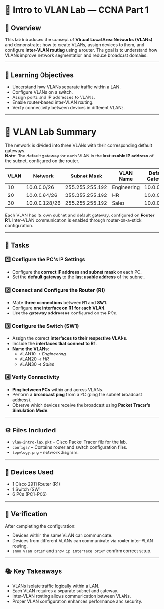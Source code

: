# 🧩 Intro to VLAN Lab — CCNA Part 1

## 📘 Overview
This lab introduces the concept of **Virtual Local Area Networks (VLANs)** and demonstrates how to create VLANs, assign devices to them, and configure **inter-VLAN routing** using a router. The goal is to understand how VLANs improve network segmentation and reduce broadcast domains.

---

## 🧠 Learning Objectives
- Understand how VLANs separate traffic within a LAN.
- Configure VLANs on a switch.
- Assign ports and IP addresses to VLANs.
- Enable router-based inter-VLAN routing.
- Verify connectivity between devices in different VLANs.

---
# 🧩 VLAN Lab Summary

The network is divided into three VLANs with their corresponding default gateways.  
**Note:** The default gateway for each VLAN is the **last usable IP address** of the subnet, configured on the router.

| VLAN | Network        | Subnet Mask       | VLAN Name    | Default Gateway |
|------|----------------|-----------------|-------------|----------------|
| 10   | 10.0.0.0/26    | 255.255.255.192 | Engineering | 10.0.0.62      |
| 20   | 10.0.0.64/26   | 255.255.255.192 | HR          | 10.0.0.126     |
| 30   | 10.0.0.128/26  | 255.255.255.192 | Sales       | 10.0.0.190     |


Each VLAN has its own subnet and default gateway, configured on **Router R1**. Inter-VLAN communication is enabled through router-on-a-stick configuration.

---

## 🧾 Tasks

### 1️⃣ Configure the PC's IP Settings
- Configure the **correct IP address and subnet mask** on each PC.  
- Set the **default gateway** to the **last usable address** of the subnet.

### 2️⃣ Connect and Configure the Router (R1)
- Make **three connections** between **R1** and **SW1**.  
- Configure **one interface on R1 for each VLAN**.  
- Use the **gateway addresses** configured on the PCs.

### 3️⃣ Configure the Switch (SW1)
- Assign the correct **interfaces to their respective VLANs**.  
- Include the **interfaces that connect to R1**.  
- **Name the VLANs**:
  - VLAN10 → *Engineering*  
  - VLAN20 → *HR*  
  - VLAN30 → *Sales*

### 4️⃣ Verify Connectivity
- **Ping between PCs** within and across VLANs.  
- Perform a **broadcast ping** from a PC (ping the subnet broadcast address).  
- Observe which devices receive the broadcast using **Packet Tracer’s Simulation Mode**.

---

## ⚙️ Files Included
- `vlan-intro-lab.pkt` – Cisco Packet Tracer file for the lab.  
- `configs/` – Contains router and switch configuration files.  
- `topology.png` – network diagram.

---

## 🧰 Devices Used
- 1 Cisco 2911 Router (R1)  
- 1 Switch (SW1)  
- 6 PCs (PC1–PC6)  

---

## 🧪 Verification
After completing the configuration:
- Devices within the same VLAN can communicate.
- Devices from different VLANs can communicate via router inter-VLAN routing.
- `show vlan brief` and `show ip interface brief` confirm correct setup.

---

## 📚 Key Takeaways
- VLANs isolate traffic logically within a LAN.  
- Each VLAN requires a separate subnet and gateway.  
- Inter-VLAN routing allows communication between VLANs.  
- Proper VLAN configuration enhances performance and security.
